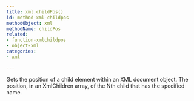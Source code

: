 ```yaml
---
title: xml.childPos()
id: method-xml-childpos
methodObject: xml
methodName: childPos
related:
- function-xmlchildpos
- object-xml
categories:
- xml

---
```


Gets the position of a child element within an XML document
        object.
        The position, in an XmlChildren array, of the Nth child that
        has the specified name.